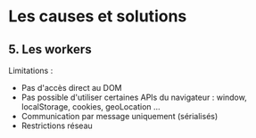 # Les causes et solutions

## 5. Les workers

Limitations :

- Pas d'accès direct au DOM
- Pas possible d'utiliser certaines APIs du navigateur : window, localStorage, cookies, geoLocation ...
- Communication par message uniquement (sérialisés)
- Restrictions réseau
